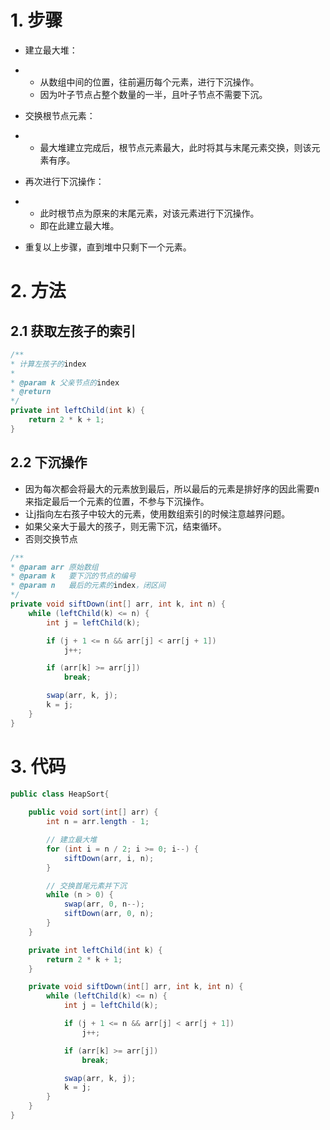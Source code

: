 # 1. 步骤

* 建立最大堆：

- - 从数组中间的位置，往前遍历每个元素，进行下沉操作。
  - 因为叶子节点占整个数量的一半，且叶子节点不需要下沉。

* 交换根节点元素：

- - 最大堆建立完成后，根节点元素最大，此时将其与末尾元素交换，则该元素有序。

* 再次进行下沉操作：

- - 此时根节点为原来的末尾元素，对该元素进行下沉操作。
  - 即在此建立最大堆。

* 重复以上步骤，直到堆中只剩下一个元素。

# 2. 方法

## 2.1 获取左孩子的索引

```java
/**
* 计算左孩子的index
*
* @param k 父亲节点的index
* @return
*/
private int leftChild(int k) {
    return 2 * k + 1;
}
```

## 2.2 下沉操作

* 因为每次都会将最大的元素放到最后，所以最后的元素是排好序的因此需要n来指定最后一个元素的位置，不参与下沉操作。
* 让j指向左右孩子中较大的元素，使用数组索引的时候注意越界问题。
* 如果父亲大于最大的孩子，则无需下沉，结束循环。
* 否则交换节点

```java
/**
* @param arr 原始数组
* @param k   要下沉的节点的编号
* @param n   最后的元素的index，闭区间
*/
private void siftDown(int[] arr, int k, int n) {
    while (leftChild(k) <= n) {
        int j = leftChild(k);

        if (j + 1 <= n && arr[j] < arr[j + 1])
            j++;

        if (arr[k] >= arr[j])
            break;

        swap(arr, k, j);
        k = j;
    }
}
```

# 3. 代码

```java
public class HeapSort{
    
    public void sort(int[] arr) {
        int n = arr.length - 1;

        // 建立最大堆
        for (int i = n / 2; i >= 0; i--) {
            siftDown(arr, i, n);
        }

        // 交换首尾元素并下沉
        while (n > 0) {
            swap(arr, 0, n--);
            siftDown(arr, 0, n);
        }
    }

    private int leftChild(int k) {
        return 2 * k + 1;
    }

    private void siftDown(int[] arr, int k, int n) {
        while (leftChild(k) <= n) {
            int j = leftChild(k);

            if (j + 1 <= n && arr[j] < arr[j + 1])
                j++;

            if (arr[k] >= arr[j])
                break;

            swap(arr, k, j);
            k = j;
        }
    }
}
```